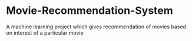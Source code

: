 # Movie-Recommendation-System
A machine learning project which gives recommendation of movies based on interest of a particular movie
